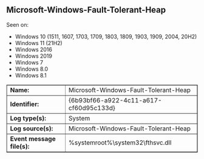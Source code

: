 ## Microsoft-Windows-Fault-Tolerant-Heap

Seen on:
* Windows 10 (1511, 1607, 1703, 1709, 1803, 1809, 1903, 1909, 2004, 20H2)
* Windows 11 (21H2)
* Windows 2016
* Windows 2019
* Windows 7
* Windows 8.0
* Windows 8.1

<table border="1" class="docutils">
  <tbody>
    <tr>
      <td><b>Name:</b></td>
      <td>Microsoft-Windows-Fault-Tolerant-Heap</td>
    </tr>
    <tr>
      <td><b>Identifier:</b></td>
      <td>{6b93bf66-a922-4c11-a617-cf60d95c133d}</td>
    </tr>
    <tr>
      <td><b>Log type(s):</b></td>
      <td>System</td>
    </tr>
    <tr>
      <td><b>Log source(s):</b></td>
      <td>Microsoft-Windows-Fault-Tolerant-Heap</td>
    </tr>
    <tr>
      <td><b>Event message file(s):</b></td>
      <td>%systemroot%\system32\fthsvc.dll</td>
    </tr>
  </tbody>
</table>

&nbsp;

